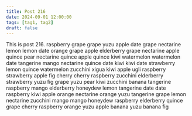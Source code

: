 ```yaml
---
title: Post 216
date: 2024-09-01 12:00:00
tags: [tag1, tag2]
draft: false
---
```

This is post 216.
raspberry
grape
grape
yuzu
apple
date
grape
nectarine
lemon
lemon
date
orange
grape
apple
elderberry
grape
nectarine
apple
quince
pear
nectarine
quince
apple
quince
kiwi
watermelon
watermelon
date
tangerine
mango
nectarine
quince
date
kiwi
kiwi
date
strawberry
lemon
quince
watermelon
zucchini
xigua
kiwi
apple
ugli
raspberry
strawberry
apple
fig
cherry
cherry
raspberry
zucchini
elderberry
strawberry
yuzu
fig
grape
yuzu
pear
kiwi
zucchini
banana
tangerine
raspberry
mango
elderberry
honeydew
lemon
tangerine
date
date
raspberry
kiwi
apple
orange
nectarine
orange
yuzu
tangerine
grape
lemon
nectarine
zucchini
mango
mango
honeydew
raspberry
elderberry
quince
grape
cherry
raspberry
orange
yuzu
apple
banana
yuzu
banana
fig
